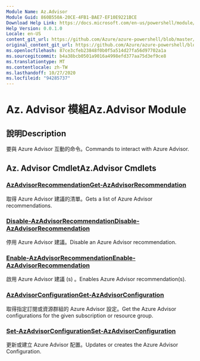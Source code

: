 ```yaml
---
Module Name: Az.Advisor
Module Guid: 860B550A-20CE-4FB1-BAE7-EF10E9221BCE
Download Help Link: https://docs.microsoft.com/en-us/powershell/module/az.advisor
Help Version: 0.0.1.0
Locale: en-US
content_git_url: https://github.com/Azure/azure-powershell/blob/master/src/Advisor/Advisor/help/Az.Advisor.md
original_content_git_url: https://github.com/Azure/azure-powershell/blob/master/src/Advisor/Advisor/help/Az.Advisor.md
ms.openlocfilehash: 87ce3cfeb23848f0b0f5a514d27fa56d97702a1a
ms.sourcegitcommit: b4a38bcb0501a9016a4998efd377aa75d3ef9ce8
ms.translationtype: MT
ms.contentlocale: zh-TW
ms.lasthandoff: 10/27/2020
ms.locfileid: "94285737"
---
```

# <span data-ttu-id="33fea-101">Az. Advisor 模組</span><span class="sxs-lookup"><span data-stu-id="33fea-101">Az.Advisor Module</span></span>
## <span data-ttu-id="33fea-102">說明</span><span class="sxs-lookup"><span data-stu-id="33fea-102">Description</span></span>
<span data-ttu-id="33fea-103">要與 Azure Advisor 互動的命令。</span><span class="sxs-lookup"><span data-stu-id="33fea-103">Commands to interact with Azure Advisor.</span></span>

## <span data-ttu-id="33fea-104">Az. Advisor Cmdlet</span><span class="sxs-lookup"><span data-stu-id="33fea-104">Az.Advisor Cmdlets</span></span>
### [<span data-ttu-id="33fea-105">AzAdvisorRecommendation</span><span class="sxs-lookup"><span data-stu-id="33fea-105">Get-AzAdvisorRecommendation</span></span>](Get-AzAdvisorRecommendation.md)
<span data-ttu-id="33fea-106">取得 Azure Advisor 建議的清單。</span><span class="sxs-lookup"><span data-stu-id="33fea-106">Gets a list of Azure Advisor recommendations.</span></span>

### [<span data-ttu-id="33fea-107">Disable-AzAdvisorRecommendation</span><span class="sxs-lookup"><span data-stu-id="33fea-107">Disable-AzAdvisorRecommendation</span></span>](Disable-AzAdvisorRecommendation.md)
<span data-ttu-id="33fea-108">停用 Azure Advisor 建議。</span><span class="sxs-lookup"><span data-stu-id="33fea-108">Disable an Azure Advisor recommendation.</span></span>

### [<span data-ttu-id="33fea-109">Enable-AzAdvisorRecommendation</span><span class="sxs-lookup"><span data-stu-id="33fea-109">Enable-AzAdvisorRecommendation</span></span>](Enable-AzAdvisorRecommendation.md)
<span data-ttu-id="33fea-110">啟用 Azure Advisor 建議 (s) 。</span><span class="sxs-lookup"><span data-stu-id="33fea-110">Enables Azure Advisor recommendation(s).</span></span>

### [<span data-ttu-id="33fea-111">AzAdvisorConfiguration</span><span class="sxs-lookup"><span data-stu-id="33fea-111">Get-AzAdvisorConfiguration</span></span>](Get-AzAdvisorConfiguration.md)
<span data-ttu-id="33fea-112">取得指定訂閱或資源群組的 Azure Advisor 設定。</span><span class="sxs-lookup"><span data-stu-id="33fea-112">Get the Azure Advisor configurations for the given subscription or resource group.</span></span>

### [<span data-ttu-id="33fea-113">Set-AzAdvisorConfiguration</span><span class="sxs-lookup"><span data-stu-id="33fea-113">Set-AzAdvisorConfiguration</span></span>](Set-AzAdvisorConfiguration.md)
<span data-ttu-id="33fea-114">更新或建立 Azure Advisor 配置。</span><span class="sxs-lookup"><span data-stu-id="33fea-114">Updates or creates the Azure Advisor Configuration.</span></span>
